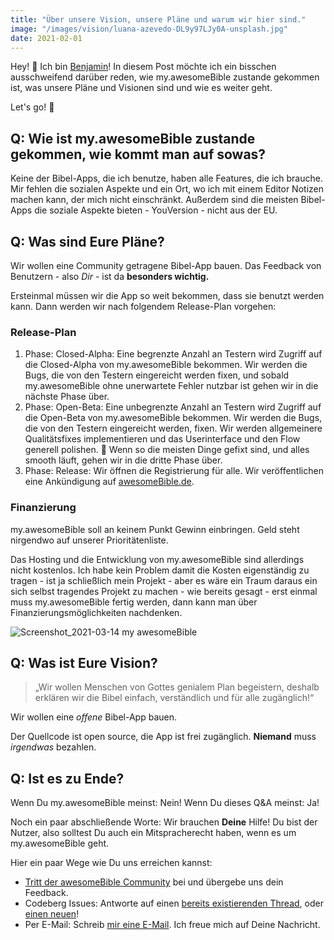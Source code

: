 ```yaml
---
title: "Über unsere Vision, unsere Pläne und warum wir hier sind."
image: "/images/vision/luana-azevedo-DL9y97LJy0A-unsplash.jpg"
date: 2021-02-01
--- 
```

Hey! 👋 Ich bin [Benjamin](https://mstdn.social/@hbenjamin)!
In diesem Post möchte ich ein bisschen ausschweifend darüber reden, wie my.awesomeBible zustande gekommen ist, was unsere Pläne und Visionen sind und wie es weiter geht.

Let's go! 🐧

## Q: Wie ist my.awesomeBible zustande gekommen, wie kommt man auf sowas?
Keine der Bibel-Apps, die ich benutze, haben alle Features, die ich brauche.
Mir fehlen die sozialen Aspekte und ein Ort, wo ich mit einem Editor Notizen machen kann, der mich nicht einschränkt.
Außerdem sind die meisten Bibel-Apps die soziale Aspekte bieten - YouVersion - nicht aus der EU.

## Q: Was sind Eure Pläne?
Wir wollen eine Community getragene Bibel-App bauen.
Das Feedback von Benutzern - also _Dir_ - ist da **besonders wichtig.**

Ersteinmal müssen wir die App so weit bekommen, dass sie benutzt werden kann.
Dann werden wir nach folgendem Release-Plan vorgehen:

### Release-Plan

1. Phase: Closed-Alpha: Eine begrenzte Anzahl an Testern wird Zugriff auf die Closed-Alpha von my.awesomeBible bekommen. Wir werden die Bugs, die von den Testern eingereicht werden fixen, und sobald my.awesomeBible ohne unerwartete Fehler nutzbar ist gehen wir in die nächste Phase über.
2. Phase: Open-Beta: Eine unbegrenzte Anzahl an Testern wird Zugriff auf die Open-Beta von my.awesomeBible bekommen. Wir werden die Bugs, die von den Testern eingereicht werden, fixen. Wir werden allgemeinere Qualitätsfixes implementieren und das Userinterface und den Flow generell polishen. 🧼 Wenn so die meisten Dinge gefixt sind, und alles smooth läuft, gehen wir in die dritte Phase über.
3. Phase: Release: Wir öffnen die Registrierung für alle. Wir veröffentlichen eine Ankündigung auf [awesomeBible.de](https://awesomebible.de).

### Finanzierung
my.awesomeBible soll an keinem Punkt Gewinn einbringen.
Geld steht nirgendwo auf unserer Prioritätenliste.

Das Hosting und die Entwicklung von my.awesomeBible sind allerdings nicht kostenlos.
Ich habe kein Problem damit die Kosten eigenständig zu tragen - ist ja schließlich mein Projekt - aber es wäre ein Traum daraus ein sich selbst tragendes Projekt zu machen - wie bereits gesagt - erst einmal muss my.awesomeBible fertig werden, dann kann man über Finanzierungsmöglichkeiten nachdenken.

![Screenshot_2021-03-14 my awesomeBible](/images/vision/111076487-bd6b3480-84ec-11eb-8226-ca6ea4157b21.png)

## Q: Was ist Eure Vision?

> „Wir wollen Menschen von Gottes genialem Plan begeistern, deshalb erklären wir die Bibel einfach, verständlich und für alle zugänglich!“

Wir wollen eine *offene* Bibel-App bauen.

Der Quellcode ist open source, die App ist frei zugänglich. **Niemand** muss *irgendwas* bezahlen.

## Q: Ist es zu Ende?
Wenn Du my.awesomeBible meinst: Nein!
Wenn Du dieses Q&A meinst: Ja!

Noch ein paar abschließende Worte:
Wir brauchen **Deine** Hilfe!
Du bist der Nutzer, also solltest Du auch ein Mitspracherecht haben, wenn es um my.awesomeBible geht.

Hier ein paar Wege wie Du uns erreichen kannst:
- [Tritt der awesomeBible Community](https://matrix.to/#/#awesomeBible:stux.chat?via=stux.chat&via=matrix.org) bei und übergebe uns dein Feedback.
- Codeberg Issues: Antworte auf einen [bereits existierenden Thread](https://codeberg.org/awesomebible/my/issues), oder [einen neuen](https://codeberg.org/awesomebible/my/issues/new)!
- Per E-Mail: Schreib [mir eine E-Mail](mailto:benjamin@awesomebible.de). Ich freue mich auf Deine Nachricht.